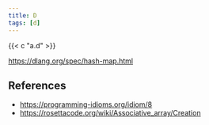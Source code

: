 ```yaml
---
title: D
tags: [d]
---
```


{{< c "a.d" >}}

<https://dlang.org/spec/hash-map.html>

## References

- <https://programming-idioms.org/idiom/8>
- <https://rosettacode.org/wiki/Associative_array/Creation>
